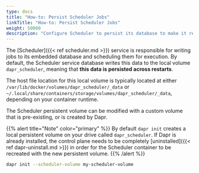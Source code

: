```yaml
---
type: docs
title: "How-to: Persist Scheduler Jobs"
linkTitle: "How-to: Persist Scheduler Jobs"
weight: 50000
description: "Configure Scheduler to persist its database to make it resilient to restarts"
---
```


The [Scheduler]({{< ref scheduler.md >}}) service is responsible for writing jobs to its embedded database and scheduling them for execution.
By default, the Scheduler service database writes this data to the local volume `dapr_scheduler`, meaning that **this data is persisted across restarts**.

The host file location for this local volume is typically located at either `/var/lib/docker/volumes/dapr_scheduler/_data` or `~/.local/share/containers/storage/volumes/dapr_scheduler/_data`, depending on your container runtime.

The Scheduler persistent volume can be modified with a custom volume that is pre-existing, or is created by Dapr.

{{% alert title="Note" color="primary" %}}
By default `dapr init` creates a local persistent volume on your drive called `dapr_scheduler`. If Dapr is already installed, the control plane needs to be completely [uninstalled]({{< ref dapr-uninstall.md >}}) in order for the Scheduler container to be recreated with the new persistent volume.
{{% /alert %}}

```bash
dapr init --scheduler-volume my-scheduler-volume
```
